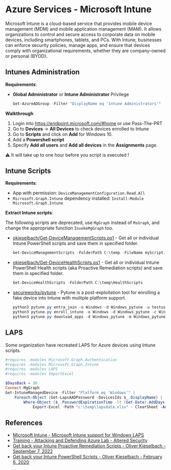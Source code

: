 # Azure Services - Microsoft Intune

Microsoft Intune is a cloud-based service that provides mobile device management (MDM) and mobile application management (MAM). It allows organizations to control and secure access to corporate data on mobile devices, including smartphones, tablets, and PCs. With Intune, businesses can enforce security policies, manage apps, and ensure that devices comply with organizational requirements, whether they are company-owned or personal (BYOD).

## Intunes Administration

**Requirements**:

* **Global Administrator** or **Intune Administrator** Privilege

    ```powershell
    Get-AzureADGroup -Filter "DisplayName eq 'Intune Administrators'"
    ```

**Walkthrough**

1. Login into <https://endpoint.microsoft.com/#home> or use Pass-The-PRT
2. Go to **Devices** -> **All Devices** to check devices enrolled to Intune
3. Go to **Scripts** and click on **Add** for Windows 10.
4. Add a **Powershell script**
5. Specify **Add all users** and **Add all devices** in the **Assignments** page.

:warning: It will take up to one hour before you script is executed !

## Intune Scripts

**Requirements**:

* App with permission: `DeviceManagementConfiguration.Read.All`
* `Microsoft.Graph.Intune` dependency installed: `Install-Module Microsoft.Graph.Intune`

**Extract Intune scripts**:

The following scripts are deprecated, use `MgGraph` instead of `MsGraph`, and change the appropriate function `InvokeMgGraph` too.

* [okieselbach/Get-DeviceManagementScripts.ps1](https://raw.githubusercontent.com/okieselbach/Intune/master/Get-DeviceManagementScripts.ps1) - Get all or individual Intune PowerShell scripts and save them in specified folder.

    ```ps1
    Get-DeviceManagementScripts -FolderPath C:\temp -FileName myScript.ps1
    ```

* [okieselbach/Get-DeviceHealthScripts.ps1](https://raw.githubusercontent.com/okieselbach/Intune/master/Get-DeviceHealthScripts.ps1) - Get all or individual Intune PowerShell Health scripts (aka Proactive Remediation scripts) and save them in specified folder.

    ```ps1
    Get-DeviceHealthScripts -FolderPath C:\temp\HealthScripts
    ```

* [secureworks/pytune](https://github.com/secureworks/pytune) - Pytune is a post-exploitation tool for enrolling a fake device into Intune with mulitple platform support.

    ```ps1
    python3 pytune.py entra_join -o Windows -d Windows_pytune -u testuser@*******.onmicrosoft.com -p ***********  
    python3 pytune.py enroll_intune -o Windows -d Windows_pytune -c Windows_pytune.pfx -u testuser@*******.onmicrosoft.com -p *********** 
    python3 pytune.py download_apps -d Windows_pytune -m Windows_pytune_mdm.pfx
    ```

## LAPS

Some organization have recreated LAPS for Azure devices using Intune scripts.

```ps1
#requires -modules Microsoft.Graph.Authentication
#requires -modules Microsoft.Graph.Intune
#requires -modules LAPS
#requires -modules ImportExcel

$DaysBack = 30
Connect-MgGraph
Get-IntuneManagedDevice -Filter "Platform eq 'Windows'" |
    Foreach-Object {Get-LapsAADPassword -DevicesIds $_.DisplayName} |
        Where-Object {$_.PasswordExpirationTime -lt (Get-Date).AddDays(-$DaysBack)} |
            Export-Excel -Path "c:\temp\lapsdata.xlsx" - ClearSheet -AutoSize -Show
```

## References

* [Microsoft Intune - Microsoft Intune support for Windows LAPS](https://learn.microsoft.com/en-us/mem/intune/protect/windows-laps-overview)
* [Training - Attacking and Defending Azure Lab - Altered Security](https://www.alteredsecurity.com/azureadlab)
* [Get back your Intune Proactive Remediation Scripts - Oliver Kieselbach - September 7, 2022](https://oliverkieselbach.com/2022/09/07/get-back-your-intune-proactive-remediation-scripts/)
* [Get back your Intune PowerShell Scripts - Oliver Kieselbach - February 6, 2020](https://oliverkieselbach.com/2020/02/06/get-back-your-intune-powershell-scripts/)
